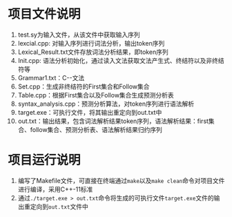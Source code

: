 # 项目文件说明
1. test.sy为输入文件，从该文件中获取输入序列
2. lexcial.cpp: 对输入序列进行词法分析，输出token序列
3. Lexical_Result.txt文件存放词法分析结果，即token序列
4. Init.cpp: 语法分析初始化，通过读入文法获取文法产生式、终结符以及非终结符等
5. Grammar1.txt：C--文法
6. Set.cpp：生成非终结符的First集合和Follow集合
7. Table.cpp：根据First集合以及Follow集合生成预测分析表
8. syntax_analysis.cpp：预测分析算法，对token序列进行语法解析
9. target.exe：可执行文件，将其输出重定向到out.txt中
10. out.txt：输出结果，包含词法解析结果token序列，语法解析结果：first集合、follow集合、预测分析表、语法解析结果归约序列

# 项目运行说明
1. 编写了Makefile文件，可直接在终端通过`make`以及`make clean`命令对项目文件进行编译，采用C++-11标准
2. 通过`./target.exe > out.txt`命令将生成的可执行文件`target.exe`文件的输出重定向到`out.txt`文件中
